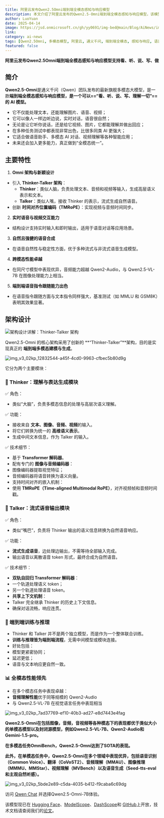 ```yaml
---
title: 阿里云发布Qwen2.5Omni端到端全模态感知与响应模型
description: 本文介绍了阿里云发布的Qwen2.5-Omni端到端全模态感知与响应模型，该模型支持看、听、说、写、做，能处理文本、图片、语音、视频等多种模态，实现全方位的人机交互体验。
author: LuoYuan
date: 2025-04-14
image: https://jsd.onmicrosoft.cn/gh/yy0691/img-bed@main/Blog/AiNews/img_v3_02kp_b2732eb4-0f15-47a2-bd47-197d0496898g.png
link: 
category: ai-news
tags: [Qwen2.5Omni, 多模态模型, 阿里云, 通义千问, 端到端全模态, 感知与响应, 语音理解, 视频分析, 人机交互]
featured: false
---
```

**阿里云发布Qwen2.5Omni端到端全模态感知与响应模型支持看、听、说、写、做**


## 简介

**Qwen2.5-Omni**是通义千问（Qwen）团队发布的最新旗舰多模态大模型，是一款**端到端全模态感知与响应模型，是一个可以==“看、听、说、写、理解一切”==的 AI 模型。**

- 它不仅能处理文本，还能理解图片、语音、视频；
- 它可以像人一样边听边说，实时对话，语音很自然；
- 无论是让它听你说话，还是给它视频、图片，它都能理解并做出回应；
- 在多种任务测试中都表现非常出色，比很多同类 AI 更强大；
- 它适合做语音助手、多模态 AI 对话、视频理解等各种智能应用；
- 未来还会加入更多能力，真正做到“全模态统一”。

## **主要特性**

1. **Omni 架构与新颖设计**
- 引入 **Thinker-Talker 架构**：
    - **Thinker**：类似人脑，负责处理文本、音频和视频等输入，生成高层语义表示和文本。
    - **Talker**：类似人嘴，接收 Thinker 的表示，流式生成自然语音。
- 创新 **时间对齐位置编码（TMRoPE）**：实现视频与音频时间同步。

2. **实时语音与视频交互能力**
- 结构设计支持实时输入和即时输出，适用于语音对话等应用场景。
3. **自然且强健的语音合成**
- 在语音自然性与稳定性方面，优于多种流式与非流式语音生成模型。
4. **跨模态性能卓越**
- 在同尺寸模型中表现优异，音频能力超越 Qwen2-Audio，与 Qwen2.5-VL-7B 在图像处理能力上相当。

5. **端到端语音指令跟随能力出色**
- 在语音指令跟随方面与文本指令同样强大，基准测试（如 MMLU 和 GSM8K）表明其效果显著。

## 架构设计

![架构设计详解：Thinker-Talker 架构](https://jsd.onmicrosoft.cn/gh/yy0691/img-bed@main/Blog/AiNews/img_v3_02kp_b2732eb4-0f15-47a2-bd47-197d0496898g.png)

Qwen2.5-Omni 的核心架构采用了创新的 **“Thinker-Talker”**架构，目的是实现真正的 **端到端多模态建模与生成**。

![img_v3_02kp_12832544-a45f-4cd0-9963-cfbec5b80d9g](https://jsd.onmicrosoft.cn/gh/yy0691/img-bed@main/Blog/AiNews/img_v3_02kp_12832544-a45f-4cd0-9963-cfbec5b80d9g.png)

它分为两个主要模块：

### **🧠 Thinker：理解与表达生成模块**

✅ 角色：

- 类似“大脑”，负责多模态信息的处理与高层次语义理解。

✅ 功能：

- 接收来自 **文本、图像、音频、视频**的输入。
- 将它们转换为统一的 **高维语义表示**。
- 生成中间文本信息，作为 Talker 的输入。

✅ 技术细节：

- 基于 **Transformer 解码器**。
- 配有专门的 **图像与音频编码器**：
- 图像编码器提取视觉特征；
- 音频编码器将语音转换为语义向量。
- 支持时间对齐的嵌入机制：
- 使用 **TMRoPE（Time-aligned Multimodal RoPE）**，对齐视频帧和音频时间戳。

### **👄 Talker：流式语音输出模块**

✅ 角色：

- 类似“嘴巴”，负责将 Thinker 输出的语义信息转换为自然语音响应。

✅ 功能：

- **流式生成语音**，边处理边输出，不需等待全部输入完成。
- 输出语音以离散语音 token 形式，最终合成为自然语音。

✅ 技术细节：

- **双轨自回归 Transformer 解码器**：
- 一个轨道处理语义 token；
- 另一个轨道处理语音 token。
- **共享上下文机制**：
- Talker 完全继承 Thinker 的历史上下文信息。
- 确保对话流畅，响应连贯。

### **🔄 端到端训练与推理**

- Thinker 和 Talker 并不是两个独立模型，而是作为一个整体联合训练。
- **训练与推理皆为端到端流程**，无需中间模型或模块连接。
- 好处包括：
- 模型更紧密协同；
- 延迟更低；
- 语音与文本响应更自然一致。

### **📊 全模态性能领先**

- 在多个模态任务中表现卓越：
- **音频理解性能**优于同等规模的 Qwen2-Audio
- 与 Qwen2.5-VL-7B 在视觉语言任务中表现相当

![img_v3_02kp_7ad37769-ef10-40b3-ad27-e8d7443e4fag](https://jsd.onmicrosoft.cn/gh/yy0691/img-bed@main/Blog/AiNews/img_v3_02kp_7ad37769-ef10-40b3-ad27-e8d7443e4fag.png)

**Qwen2.5-Omni在包括图像，音频，音视频等各种模态下的表现都优于类似大小的单模态模型以及封闭源模型，例如Qwen2.5-VL-7B、Qwen2-Audio和Gemini-1.5-pro。**

**在多模态任务OmniBench，Qwen2.5-Omni达到了SOTA的表现。**

**此外，在单模态任务中，Qwen2.5-Omni在多个领域中表现优异，包括语音识别（Common Voice）、翻译（CoVoST2）、音频理解（MMAU）、图像推理（MMMU、MMStar）、视频理解（MVBench）以及语音生成（Seed-tts-eval和主观自然听感）。**

![img_v3_02kp_5bde2e89-c5da-4035-b412-f9caba6c69dg](https://jsd.onmicrosoft.cn/gh/yy0691/img-bed@main/Blog/AiNews/img_v3_02kp_5bde2e89-c5da-4035-b412-f9caba6c69dg.jpg)

访问 [Qwen Chat](https://chat.qwenlm.ai/) 并选择Qwen2.5-Omni-7B体验。

该模型现已在 [Hugging Face](https://huggingface.co/Qwen/Qwen2.5-Omni-7B)、[ModelScope](https://modelscope.cn/models/Qwen/Qwen2.5-Omni-7B)、[DashScope](https://help.aliyun.com/zh/model-studio/user-guide/qwen-omni)和 [GitHub](https://github.com/QwenLM/Qwen2.5-Omni)上开放，技术文档请查阅我们的[论文](https://github.com/QwenLM/Qwen2.5-Omni/assets/Qwen2.5_Omni.pdf)。